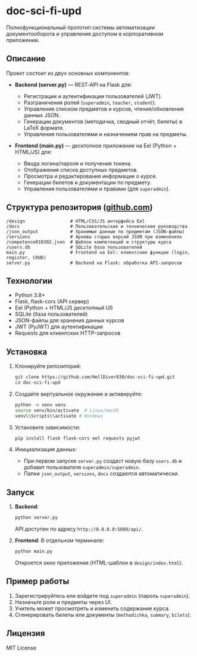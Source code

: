 # doc-sci-fi-upd

Полнофункциональный прототип системы автоматизации документооборота и управления доступом в корпоративном приложении.

## Описание

Проект состоит из двух основных компонентов:

* **Backend (server.py)** — REST‑API на Flask для:

  * Регистрации и аутентификации пользователей (JWT).
  * Разграничения ролей (`superadmin`, `teacher`, `student`).
  * Управления списком предметов и курсов, чтения/обновления данных JSON.
  * Генерации документов (методичка, сводный отчёт, билеты) в LaTeX формате.
  * Управления пользователями и назначением прав на предметы.

* **Frontend (main.py)** — десктопное приложение на Eel (Python + HTML/JS) для:

  * Ввода логина/пароля и получения токена.
  * Отображения списка доступных предметов.
  * Просмотра и редактирования информации о курсе.
  * Генерации билетов и документации по предмету.
  * Управления пользователями и правами (для `superadmin`).

## Структура репозитория ([github.com](https://github.com/HellDiver830/doc-sci-fi-upd))

```
/design                 # HTML/CSS/JS интерфейса Eel
/docs                   # Пользовательские и технические руководства
/json_output            # Хранимые данные по предметам (JSON-файлы)
/versions               # Архивы старых версий JSON при изменениях
/competence010302.json  # Шаблон компетенций и структуры курса
/users.db               # SQLite база пользователей
main.py                 # Frontend на Eel: клиентские функции (login, register, CRUD)
server.py               # Backend на Flask: обработка API-запросов
```

## Технологии

* Python 3.8+
* Flask, flask-cors (API сервер)
* Eel (Python + HTML/JS десктопный UI)
* SQLite (база пользователей)
* JSON-файлы для хранения данных курсов
* JWT (PyJWT) для аутентификации
* Requests для клиентских HTTP-запросов

## Установка

1. Клонируйте репозиторий:

   ```bash
   git clone https://github.com/HellDiver830/doc-sci-fi-upd.git
   cd doc-sci-fi-upd
   ```
2. Создайте виртуальное окружение и активируйте:

   ```bash
   python -m venv venv
   source venv/bin/activate  # Linux/macOS
   venv\\Scripts\\activate # Windows
   ```
3. Установите зависимости:

   ```bash
   pip install flask flask-cors eel requests pyjwt
   ```
4. Инициализация данных:

   * При первом запуске `server.py` создаст новую базу `users.db` и добавит пользователя `superadmin/superadmin`.
   * Папки `json_output`, `versions`, `docs` создаются автоматически.

## Запуск

1. **Backend**:

   ```bash
   python server.py
   ```

   API доступен по адресу `http://0.0.0.0:5000/api/`.

2. **Frontend**:
   В отдельном терминале:

   ```bash
   python main.py
   ```

   Откроется окно приложения (HTML-шаблон в `design/index.html`).

## Пример работы

1. Зарегистрируйтесь или войдите под `superadmin` (пароль `superadmin`).
2. Назначьте роли и предметы через UI.
3. Учитель может просмотреть и изменить содержание курса.
4. Сгенерировать билеты или документы (`methodichka`, `summary`, `bilets`).

## Лицензия

MIT License
